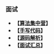 ### 面试

* <strong>【[算法集中营](https://github.com/xszi/fe-interview/tree/master/algorithm)】</strong>
* <strong>【[手写代码](https://github.com/xszi/fe-interview/blob/master/handle-code)】</strong>
* <strong>【[源码解析](https://github.com/xszi/fe-interview/blob/master/source-code)】</strong>
* <strong>【[面试汇总](https://github.com/xszi/fe-interview/tree/master/interview)】</strong>
